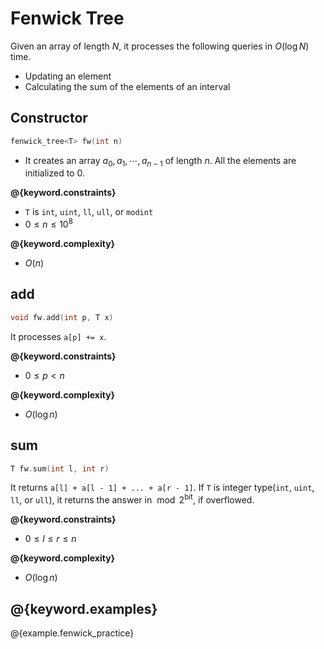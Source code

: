 # Fenwick Tree

Given an array of length $N$, it processes the following queries in $O(\log N)$ time.

- Updating an element
- Calculating the sum of the elements of an interval

## Constructor

```cpp
fenwick_tree<T> fw(int n)
```

- It creates an array $a_0, a_1, \cdots, a_{n-1}$ of length $n$. All the elements are initialized to $0$.

**@{keyword.constraints}**

- `T` is `int`, `uint`, `ll`, `ull`, or `modint`
- $0 \leq n \leq 10^8$

**@{keyword.complexity}**

- $O(n)$

## add

```cpp
void fw.add(int p, T x)
```

It processes `a[p] += x`.

**@{keyword.constraints}**

- $0 \leq p < n$

**@{keyword.complexity}**

- $O(\log n)$

## sum

```cpp
T fw.sum(int l, int r)
```

It returns `a[l] + a[l - 1] + ... + a[r - 1]`.
If `T` is integer type(`int`, `uint`, `ll`, or `ull`), it returns the answer in $\bmod 2^{\mathrm{bit}}$, if overflowed.

**@{keyword.constraints}**

- $0 \leq l \leq r \leq n$

**@{keyword.complexity}**

- $O(\log n)$

## @{keyword.examples}

@{example.fenwick_practice}
